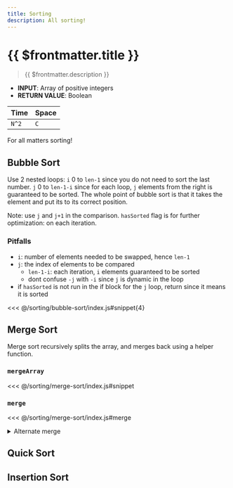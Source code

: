 ```yaml
---
title: Sorting
description: All sorting!
---
```


# {{ $frontmatter.title }}

> {{ $frontmatter.description }}

- **INPUT**: Array of positive integers
- **RETURN VALUE**: Boolean

| Time  | Space |
| ----- | ----- |
| `N^2` | `C`   |

For all matters sorting!

## Bubble Sort

Use 2 nested loops: `i` 0 to `len-1` since you do not need to sort the last number. `j` 0 to `len-1-i` since for each loop, `j` elements from the right is guaranteed to be sorted. The whole point of bubble sort is that it takes the element and put its to its correct position.

Note: use `j` and `j+1` in the comparison. `hasSorted` flag is for further optimization: on each iteration.

### Pitfalls

- `i`: number of elements needed to be swapped, hence `len-1`
- `j`: the index of elements to be compared
  - `len-1-i`: each iteration, `i` elements guaranteed to be sorted
  - dont confuse `-j` with `-i` since `j` is dynamic in the loop
- if `hasSorted` is not run in the if block for the `j` loop, return since it means it is sorted

<<< @/sorting/bubble-sort/index.js#snippet{4}

## Merge Sort

Merge sort recursively splits the array, and merges back using a helper function.

### `mergeArray`

<<< @/sorting/merge-sort/index.js#snippet

### `merge`

<<< @/sorting/merge-sort/index.js#merge

<details><summary>Alternate merge</summary>

```js
if (i === arr1.length) {
  for (; j < arr2.length; j++) {
    arr.push(arr2[j])
  }
} else {
  for (; i < arr1.length; i++) {
    arr.push(arr1[i])
  }
}
```

</details>

## Quick Sort

## Insertion Sort
